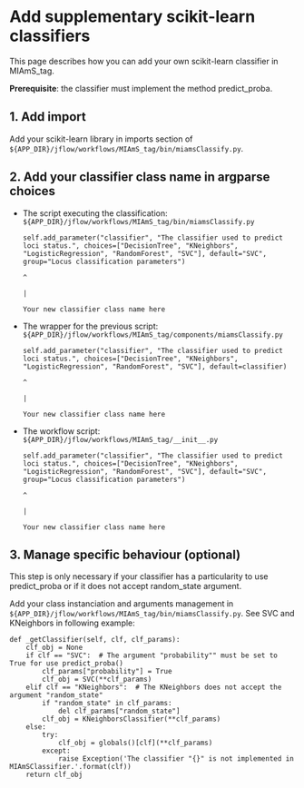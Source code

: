 # Add supplementary scikit-learn classifiers

This page describes how you can add your own scikit-learn classifier in MIAmS_tag.

**Prerequisite**: the classifier must implement the method predict_proba.

## 1. Add import 

Add your scikit-learn library in imports section of `${APP_DIR}/jflow/workflows/MIAmS_tag/bin/miamsClassify.py`.
	
## 2. Add your classifier class name in argparse choices

  * The script executing the classification: `${APP_DIR}/jflow/workflows/MIAmS_tag/bin/miamsClassify.py`


        self.add_parameter("classifier", "The classifier used to predict loci status.", choices=["DecisionTree", "KNeighbors", "LogisticRegression", "RandomForest", "SVC"], default="SVC", group="Locus classification parameters")
                                                                                                                                                                          ^
                                                                                                                                                                          |
                                                                                                                                                                          Your new classifier class name here
		
  * The wrapper for the previous script: `${APP_DIR}/jflow/workflows/MIAmS_tag/components/miamsClassify.py`

        self.add_parameter("classifier", "The classifier used to predict loci status.", choices=["DecisionTree", "KNeighbors", "LogisticRegression", "RandomForest", "SVC"], default=classifier)
                                                                                                                                                                          ^
                                                                                                                                                                          |
                                                                                                                                                                          Your new classifier class name here

  * The workflow script: `${APP_DIR}/jflow/workflows/MIAmS_tag/__init__.py`

        self.add_parameter("classifier", "The classifier used to predict loci status.", choices=["DecisionTree", "KNeighbors", "LogisticRegression", "RandomForest", "SVC"], default="SVC", group="Locus classification parameters")
                                                                                                                                                                          ^
                                                                                                                                                                          |
                                                                                                                                                                          Your new classifier class name here

## 3. Manage specific behaviour (optional)

This step is only necessary if your classifier has a particularity to use predict_proba or if it does not accept random_state argument.

Add your class instanciation and arguments management in `${APP_DIR}/jflow/workflows/MIAmS_tag/bin/miamsClassify.py`. See SVC and KNeighbors in following example:

    def _getClassifier(self, clf, clf_params):
        clf_obj = None
        if clf == "SVC":  # The argument "probability"" must be set to True for use predict_proba()
            clf_params["probability"] = True
            clf_obj = SVC(**clf_params)
        elif clf == "KNeighbors":  # The KNeighbors does not accept the argument "random_state"
            if "random_state" in clf_params:
	            del clf_params["random_state"]
            clf_obj = KNeighborsClassifier(**clf_params)
        else:
            try:
                clf_obj = globals()[clf](**clf_params)
            except:
                raise Exception('The classifier "{}" is not implemented in MIAmSClassifier.'.format(clf))
        return clf_obj
